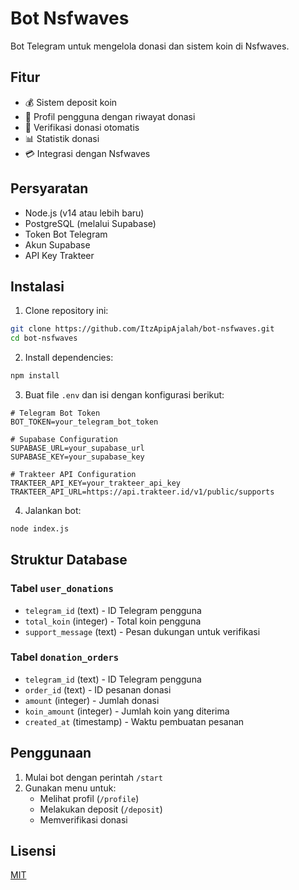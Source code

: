# Bot Nsfwaves

Bot Telegram untuk mengelola donasi dan sistem koin di Nsfwaves.

## Fitur

- 💰 Sistem deposit koin
- 👤 Profil pengguna dengan riwayat donasi
- 🔄 Verifikasi donasi otomatis
- 📊 Statistik donasi
- 💳 Integrasi dengan Nsfwaves

## Persyaratan

- Node.js (v14 atau lebih baru)
- PostgreSQL (melalui Supabase)
- Token Bot Telegram
- Akun Supabase
- API Key Trakteer

## Instalasi

1. Clone repository ini:
```bash
git clone https://github.com/ItzApipAjalah/bot-nsfwaves.git
cd bot-nsfwaves
```

2. Install dependencies:
```bash
npm install
```

3. Buat file `.env` dan isi dengan konfigurasi berikut:
```env
# Telegram Bot Token
BOT_TOKEN=your_telegram_bot_token

# Supabase Configuration
SUPABASE_URL=your_supabase_url
SUPABASE_KEY=your_supabase_key

# Trakteer API Configuration
TRAKTEER_API_KEY=your_trakteer_api_key
TRAKTEER_API_URL=https://api.trakteer.id/v1/public/supports
```

4. Jalankan bot:
```bash
node index.js
```

## Struktur Database

### Tabel `user_donations`
- `telegram_id` (text) - ID Telegram pengguna
- `total_koin` (integer) - Total koin pengguna
- `support_message` (text) - Pesan dukungan untuk verifikasi

### Tabel `donation_orders`
- `telegram_id` (text) - ID Telegram pengguna
- `order_id` (text) - ID pesanan donasi
- `amount` (integer) - Jumlah donasi
- `koin_amount` (integer) - Jumlah koin yang diterima
- `created_at` (timestamp) - Waktu pembuatan pesanan

## Penggunaan

1. Mulai bot dengan perintah `/start`
2. Gunakan menu untuk:
   - Melihat profil (`/profile`)
   - Melakukan deposit (`/deposit`)
   - Memverifikasi donasi

## Lisensi

[MIT](https://choosealicense.com/licenses/mit/) 